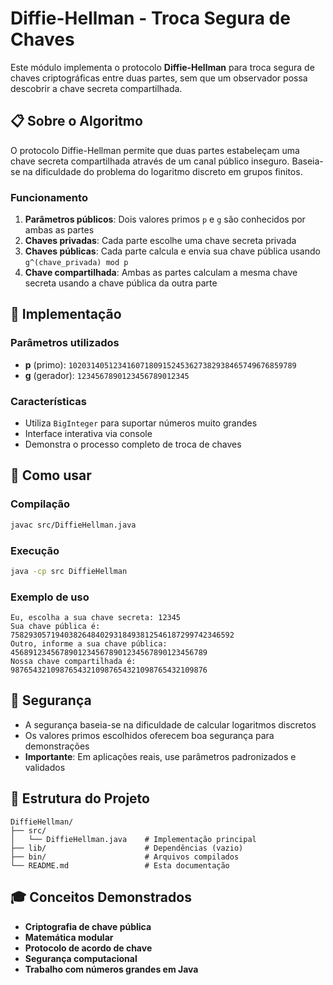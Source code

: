 # Diffie-Hellman - Troca Segura de Chaves

Este módulo implementa o protocolo **Diffie-Hellman** para troca segura de chaves criptográficas entre duas partes, sem que um observador possa descobrir a chave secreta compartilhada.

## 📋 Sobre o Algoritmo

O protocolo Diffie-Hellman permite que duas partes estabeleçam uma chave secreta compartilhada através de um canal público inseguro. Baseia-se na dificuldade do problema do logaritmo discreto em grupos finitos.

### Funcionamento

1. **Parâmetros públicos**: Dois valores primos `p` e `g` são conhecidos por ambas as partes
2. **Chaves privadas**: Cada parte escolhe uma chave secreta privada
3. **Chaves públicas**: Cada parte calcula e envia sua chave pública usando `g^(chave_privada) mod p`
4. **Chave compartilhada**: Ambas as partes calculam a mesma chave secreta usando a chave pública da outra parte

## 🎯 Implementação

### Parâmetros utilizados

- **p** (primo): `102031405123416071809152453627382938465749676859789`
- **g** (gerador): `1234567890123456789012345`

### Características

- Utiliza `BigInteger` para suportar números muito grandes
- Interface interativa via console
- Demonstra o processo completo de troca de chaves

## 🚀 Como usar

### Compilação

```bash
javac src/DiffieHellman.java
```

### Execução

```bash
java -cp src DiffieHellman
```

### Exemplo de uso

```text
Eu, escolha a sua chave secreta: 12345
Sua chave pública é: 75829305719403826484029318493812546187299742346592
Outro, informe a sua chave pública: 45689123456789012345678901234567890123456789
Nossa chave compartilhada é: 98765432109876543210987654321098765432109876
```

## 🔐 Segurança

- A segurança baseia-se na dificuldade de calcular logaritmos discretos
- Os valores primos escolhidos oferecem boa segurança para demonstrações
- **Importante**: Em aplicações reais, use parâmetros padronizados e validados

## 📂 Estrutura do Projeto

```text
DiffieHellman/
├── src/
│   └── DiffieHellman.java    # Implementação principal
├── lib/                      # Dependências (vazio)
├── bin/                      # Arquivos compilados
└── README.md                 # Esta documentação
```

## 🎓 Conceitos Demonstrados

- **Criptografia de chave pública**
- **Matemática modular**
- **Protocolo de acordo de chave**
- **Segurança computacional**
- **Trabalho com números grandes em Java**
